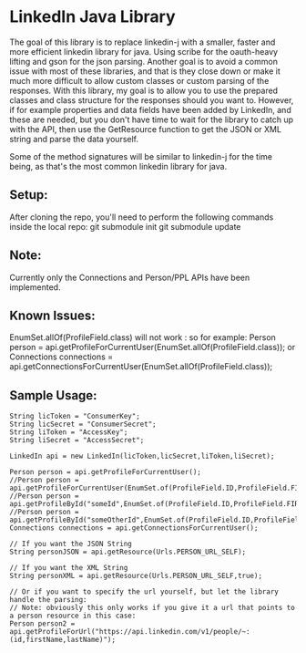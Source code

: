 **LinkedIn Java Library**
==============

The goal of this library is to replace linkedin-j with a smaller, faster and more efficient linkedin library for java.
Using scribe for the oauth-heavy lifting and gson for the json parsing. Another goal is to avoid a common issue with most of these
libraries, and that is they close down or make it much more difficult to allow custom classes or custom parsing of the responses.
With this library, my goal is to allow you to use the prepared classes and class structure for the responses should you want to.
However, if for example properties and data fields  have been added by LinkedIn, and these are needed, but you don't have time to wait
for the library to catch up with the API, then use the GetResource function to get the JSON or XML string and 
parse the data yourself.

Some of the method signatures will be similar to linkedin-j for the time being, as that's the most common linkedin library for java.

**Setup:**
--------------
After cloning the repo, you'll need to perform the following commands inside the local repo:
	git submodule init
	git submodule update

**Note:**
--------------
Currently only the Connections and Person/PPL APIs have been implemented.

**Known Issues:**
--------------
EnumSet.allOf(ProfileField.class) will not work : so for example:
	Person person = api.getProfileForCurrentUser(EnumSet.allOf(ProfileField.class));
or
	Connections connections = api.getConnectionsForCurrentUser(EnumSet.allOf(ProfileField.class));

**Sample Usage:**
--------------
	String licToken = "ConsumerKey";
	String licSecret = "ConsumerSecret";
	String liToken = "AccessKey";
	String liSecret = "AccessSecret";

	LinkedIn api = new LinkedIn(licToken,licSecret,liToken,liSecret);

	Person person = api.getProfileForCurrentUser();
	//Person person = api.getProfileForCurrentUser(EnumSet.of(ProfileField.ID,ProfileField.FIRST_NAME,ProfileField.LAST_NAME,ProfileField.PICTURE_URL,ProfileField.PICTURE_URLS_ORIGINAL,ProfileField.DATE_OF_BIRTH));
	//Person person = api.getProfileById("someId",EnumSet.of(ProfileField.ID,ProfileField.FIRST_NAME,ProfileField.LAST_NAME,ProfileField.PICTURE_URL,ProfileField.PICTURE_URLS_ORIGINAL));
	//Person person = api.getProfileById("someOtherId",EnumSet.of(ProfileField.ID,ProfileField.FIRST_NAME,ProfileField.LAST_NAME,ProfileField.PICTURE_URL,ProfileField.PRIMARY_TWITTER_ACCOUNT));		
	Connections connections = api.getConnectionsForCurrentUser();		
	
	// If you want the JSON String
	String personJSON = api.getResource(Urls.PERSON_URL_SELF);

	// If you want the XML String
	String personXML = api.getResource(Urls.PERSON_URL_SELF,true);
	
	// Or if you want to specify the url yourself, but let the library handle the parsing:
	// Note: obviously this only works if you give it a url that points to a person resource in this case:
	Person person2 = api.getProfileForUrl("https://api.linkedin.com/v1/people/~:(id,firstName,lastName)");
